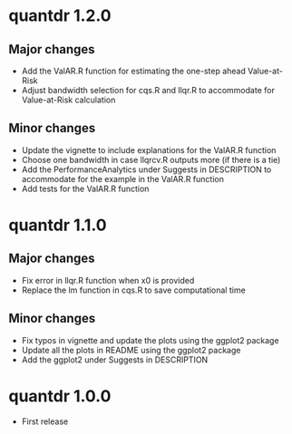 # quantdr 1.2.0

## Major changes

* Add the ValAR.R function for estimating the one-step ahead Value-at-Risk
* Adjust bandwidth selection for cqs.R and llqr.R to accommodate for Value-at-Risk calculation

## Minor changes

* Update the vignette to include explanations for the ValAR.R function
* Choose one bandwidth in case llqrcv.R outputs more (if there is a tie)
* Add the PerformanceAnalytics under Suggests in DESCRIPTION to accommodate for the example in the ValAR.R function
* Add tests for the ValAR.R function

# quantdr 1.1.0

## Major changes

* Fix error in llqr.R function when x0 is provided
* Replace the lm function in cqs.R to save computational time

## Minor changes

* Fix typos in vignette and update the plots using the ggplot2 package
* Update all the plots in README using the ggplot2 package
* Add the ggplot2 under Suggests in DESCRIPTION

# quantdr 1.0.0

* First release


